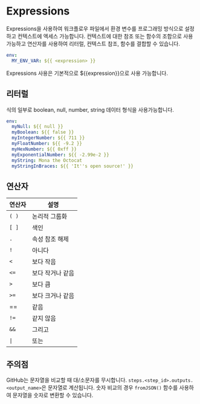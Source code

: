 # Expressions

Expressions을 사용하여 워크플로우 파일에서 환경 변수를 프로그래밍 방식으로 설정하고 컨텍스트에 엑세스 가능합니다.
컨텍스트에 대한 참조 또는 함수의 조합으로 사용 가능하고 연산자를 사용하여 리터럴, 컨텍스트 참조, 함수를 결합할 수 있습니다.

```yaml
env:
  MY_ENV_VAR: ${{ <expression> }}
```

Expressions 사용은 기본적으로 ${{expression}}으로 사용 가능합니다.

## 리터럴

식의 일부로 boolean, null, number, string 데이터 형식을 사용가능합니다.

```yaml
env:
  myNull: ${{ null }}
  myBoolean: ${{ false }}
  myIntegerNumber: ${{ 711 }}
  myFloatNumber: ${{ -9.2 }}
  myHexNumber: ${{ 0xff }}
  myExponentialNumber: ${{ -2.99e-2 }}
  myString: Mona the Octocat
  myStringInBraces: ${{ 'It''s open source!' }}
```


## 연산자

|연산자|설명|
|---|---|
|`( )`|논리적 그룹화|
|`[ ]`|색인|
|`.`|속성 참조 해제|
|`!`|아니다|
|`<`|보다 작음|
|`<=`|보다 작거나 같음|
|`>`|보다 큼|
|`>=`|보다 크거나 같음|
|\==|같음|
|`!=`|같지 않음|
|`&&`|그리고|
|`\|`|또는|

## 주의점

GitHub는 문자열을 비교할 때 대/소문자를 무시합니다.
`steps.<step_id>.outputs.<output_name>`은 문자열로 계산됩니다.
숫자 비교의 경우 `fromJSON()` 함수를 사용하여 문자열을 숫자로 변환할 수 있습니다.


